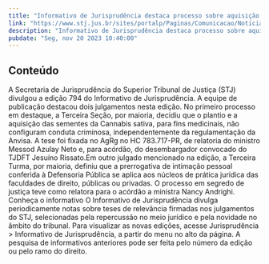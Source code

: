 ```yaml
---
title: "Informativo de Jurisprudência destaca processo sobre aquisição das sementes de Cannabis para fins medicinais e prerrogativa de intimação da Defensoria"
link: "https://www.stj.jus.br/sites/portalp/Paginas/Comunicacao/Noticias/2023/20112023-Informativo-de-Jurisprudencia-destaca-processo-sobre-aquisicao-das-sementes-de-Cannabis-para-fins-medicinais-.aspx"
description: "Informativo de Jurisprudência destaca processo sobre aquisição das sementes de Cannabis para fins medicinais e prerrogativa de intimação da Defensoria"
pubdate: "Seg, nov 20 2023 10:40:00"
---
```


## Conteúdo

​A Secretaria de Jurisprudência do Superior Tribunal de Justiça (STJ) divulgou a edição 794 do Informativo de Jurisprudência. A equipe de publicação destacou dois julgamentos nesta edição. No primeiro processo em destaque, a Terceira Seção, por maioria, decidiu que o plantio e a aquisição das sementes da Cannabis sativa, para fins medicinais, não configuram conduta criminosa, independentemente da regulamentação da Anvisa. A tese foi fixada no AgRg no HC 783.717-PR, de relatoria do ministro Messod Azulay Neto e, para acórdão, do desembargador convocado do TJDFT Jesuíno Rissato.Em outro julgado mencionado na edição, a Terceira Turma, por maioria, definiu que a prerrogativa de intimação pessoal conferida à Defensoria Pública se aplica aos núcleos de prática jurídica das faculdades de direito, públicas ou privadas. O processo em segredo de justiça teve como relatora para o acórdão a ministra Nancy Andrighi. Conheça o informativo O Informativo de Jurisprudência divulga periodicamente notas sobre teses de relevância firmadas nos julgamentos do STJ, selecionadas pela repercussão no meio jurídico e pela novidade no âmbito do tribunal. Para visualizar as novas edições, acesse Jurisprudência > Informativo de Jurisprudência, a partir do menu no alto da página. A pesquisa de informativos anteriores pode ser feita pelo número da edição ou pelo ramo do direito. 
